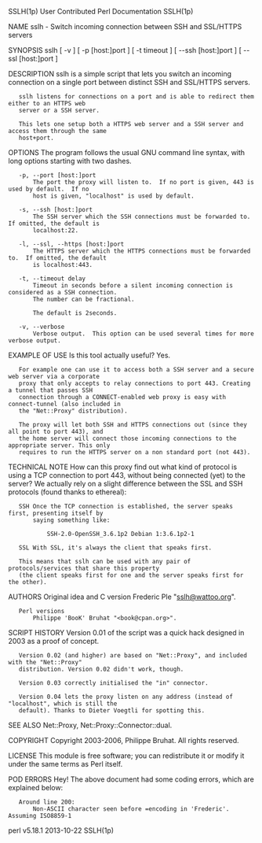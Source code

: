SSLH(1p)                          User Contributed Perl Documentation                         SSLH(1p)

NAME
       sslh - Switch incoming connection between SSH and SSL/HTTPS servers

SYNOPSIS
       sslh [ -v ] [ -p [host:]port ] [ -t timeout ]
            [ --ssh [host:]port ] [ --ssl [host:]port ]

DESCRIPTION
       sslh is a simple script that lets you switch an incoming connection on a single port between
       distinct SSH and SSL/HTTPS servers.

       sslh listens for connections on a port and is able to redirect them either to an HTTPS web
       server or a SSH server.

       This lets one setup both a HTTPS web server and a SSH server and access them through the same
       host+port.

OPTIONS
       The program follows the usual GNU command line syntax, with long options starting with two
       dashes.

       -p, --port [host:]port
           The port the proxy will listen to.  If no port is given, 443 is used by default.  If no
           host is given, "localhost" is used by default.

       -s, --ssh [host:]port
           The SSH server which the SSH connections must be forwarded to.  If omitted, the default is
           localhost:22.

       -l, --ssl, --https [host:]port
           The HTTPS server which the HTTPS connections must be forwarded to.  If omitted, the default
           is localhost:443.

       -t, --timeout delay
           Timeout in seconds before a silent incoming connection is considered as a SSH connection.
           The number can be fractional.

           The default is 2seconds.

       -v, --verbose
           Verbose output.  This option can be used several times for more verbose output.

EXAMPLE OF USE
       Is this tool actually useful? Yes.

       For example one can use it to access both a SSH server and a secure web server via a corporate
       proxy that only accepts to relay connections to port 443. Creating a tunnel that passes SSH
       connection through a CONNECT-enabled web proxy is easy with connect-tunnel (also included in
       the "Net::Proxy" distribution).

       The proxy will let both SSH and HTTPS connections out (since they all point to port 443), and
       the home server will connect those incoming connections to the appropriate server. This only
       requires to run the HTTPS server on a non standard port (not 443).

TECHNICAL NOTE
       How can this proxy find out what kind of protocol is using a TCP connection to port 443,
       without being connected (yet) to the server?  We actually rely on a slight difference between
       the SSL and SSH protocols (found thanks to ethereal):

       SSH Once the TCP connection is established, the server speaks first, presenting itself by
           saying something like:

               SSH-2.0-OpenSSH_3.6.1p2 Debian 1:3.6.1p2-1

       SSL With SSL, it's always the client that speaks first.

       This means that sslh can be used with any pair of protocols/services that share this property
       (the client speaks first for one and the server speaks first for the other).

AUTHORS
       Original idea and C version
           Frederic Ple "<sslh@wattoo.org>".

       Perl versions
           Philippe 'BooK' Bruhat "<book@cpan.org>".

SCRIPT HISTORY
       Version 0.01 of the script was a quick hack designed in 2003 as a proof of concept.

       Version 0.02 (and higher) are based on "Net::Proxy", and included with the "Net::Proxy"
       distribution. Version 0.02 didn't work, though.

       Version 0.03 correctly initialised the "in" connector.

       Version 0.04 lets the proxy listen on any address (instead of "localhost", which is still the
       default). Thanks to Dieter Voegtli for spotting this.

SEE ALSO
       Net::Proxy, Net::Proxy::Connector::dual.

COPYRIGHT
       Copyright 2003-2006, Philippe Bruhat. All rights reserved.

LICENSE
       This module is free software; you can redistribute it or modify it under the same terms as Perl
       itself.

POD ERRORS
       Hey! The above document had some coding errors, which are explained below:

       Around line 200:
           Non-ASCII character seen before =encoding in 'Frederic'. Assuming ISO8859-1

perl v5.18.1                                  2013-10-22                                      SSLH(1p)
